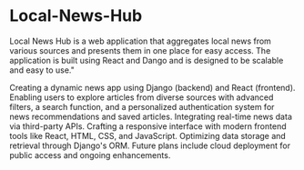 # Local-News-Hub
Local News Hub is a web application that aggregates local news from various sources and presents them in one place for easy access. The application is built using React and Dango and is designed to be scalable and easy to use."

Creating a dynamic news app using Django (backend) and React (frontend). Enabling users to explore articles from diverse sources with advanced filters, a search function, and a personalized authentication system for news recommendations and saved articles. Integrating real-time news data via third-party APIs. Crafting a responsive interface with modern frontend tools like React, HTML, CSS, and JavaScript. Optimizing data storage and retrieval through Django's ORM. Future plans include cloud deployment for public access and ongoing enhancements.
